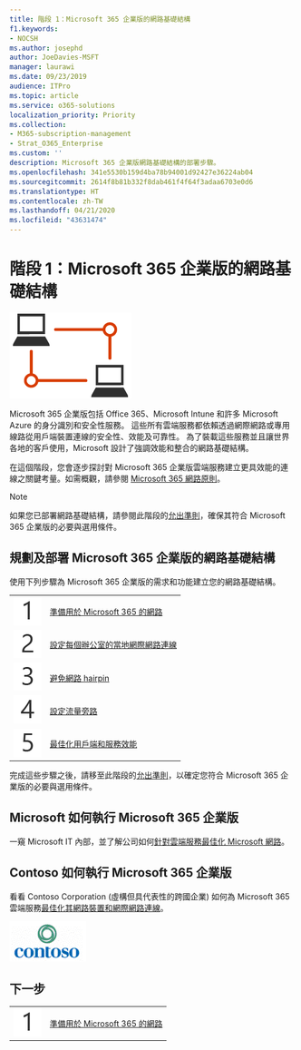 ```yaml
---
title: 階段 1：Microsoft 365 企業版的網路基礎結構
f1.keywords:
- NOCSH
ms.author: josephd
author: JoeDavies-MSFT
manager: laurawi
ms.date: 09/23/2019
audience: ITPro
ms.topic: article
ms.service: o365-solutions
localization_priority: Priority
ms.collection:
- M365-subscription-management
- Strat_O365_Enterprise
ms.custom: ''
description: Microsoft 365 企業版網路基礎結構的部署步驟。
ms.openlocfilehash: 341e5530b159d4ba78b94001d92427e36224ab04
ms.sourcegitcommit: 2614f8b81b332f8dab461f4f64f3adaa6703e0d6
ms.translationtype: HT
ms.contentlocale: zh-TW
ms.lasthandoff: 04/21/2020
ms.locfileid: "43631474"
---
```

# <a name="phase-1-networking-infrastructure-for-microsoft-365-enterprise"></a>階段 1：Microsoft 365 企業版的網路基礎結構

![階段 1：網路](../media/deploy-foundation-infrastructure/networking_icon.png)

Microsoft 365 企業版包括 Office 365、Microsoft Intune 和許多 Microsoft Azure 的身分識別和安全性服務。 這些所有雲端服務都依賴透過網際網路或專用線路從用戶端裝置連線的安全性、效能及可靠性。 為了裝載這些服務並且讓世界各地的客戶使用，Microsoft 設計了強調效能和整合的網路基礎結構。 

在這個階段，您會逐步探討對 Microsoft 365 企業版雲端服務建立更具效能的連線之關鍵考量。如需概觀，請參閱 [Microsoft 365 網路原則](https://techcommunity.microsoft.com/t5/Office-365-Blog/Getting-the-best-connectivity-and-performance-in-Office-365/ba-p/124694)。

>[!Note]
>如果您已部署網路基礎結構，請參閱此階段的[允出準則](networking-exit-criteria.md)，確保其符合 Microsoft 365 企業版的必要與選用條件。

## <a name="plan-and-deploy-your-microsoft-365-enterprise-networking-infrastructure"></a>規劃及部署 Microsoft 365 企業版的網路基礎結構 

使用下列步驟為 Microsoft 365 企業版的需求和功能建立您的網路基礎結構。

|||
|:-------|:-----|
|![步驟 1](../media/stepnumbers/Step1.png)|[準備用於 Microsoft 365 的網路](networking-provide-bandwidth-cloud-services.md)|
|![步驟 2](../media/stepnumbers/Step2.png)|[設定每個辦公室的當地網際網路連線](networking-dns-resolution-same-location.md)|
|![步驟 3](../media/stepnumbers/Step3.png)|[避免網路 hairpin](networking-avoid-network-hairpins.md)|
|![步驟 4](../media/stepnumbers/Step4.png)|[設定流量旁路](networking-configure-proxies-firewalls.md)|
|![步驟 5](../media/stepnumbers/Step5.png)|[最佳化用戶端和服務效能](networking-optimize-tcp-performance.md)|


完成這些步驟之後，請移至此階段的[允出準則](networking-exit-criteria.md)，以確定您符合 Microsoft 365 企業版的必要與選用條件。

## <a name="how-microsoft-does-microsoft-365-enterprise"></a>Microsoft 如何執行 Microsoft 365 企業版

一窺 Microsoft IT 內部，並了解公司如何[針對雲端服務最佳化 Microsoft 網路](https://www.microsoft.com/itshowcase/deploying-and-managing-microsoft-365#primaryR4)。

## <a name="how-contoso-did-microsoft-365-enterprise"></a>Contoso 如何執行 Microsoft 365 企業版

看看 Contoso Corporation (虛構但具代表性的跨國企業) 如何為 Microsoft 365 雲端服務[最佳化其網路裝置和網際網路連線](contoso-networking.md)。

![Contoso 公司](../media/contoso-overview/contoso-icon.png)

## <a name="next-step"></a>下一步

|||
|:-------|:-----|
|![步驟 1](../media/stepnumbers/Step1.png)|[準備用於 Microsoft 365 的網路](networking-provide-bandwidth-cloud-services.md)|

